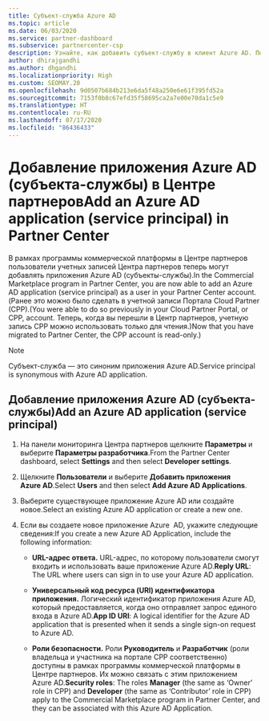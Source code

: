 ```yaml
---
title: Субъект-служба Azure AD
ms.topic: article
ms.date: 06/03/2020
ms.service: partner-dashboard
ms.subservice: partnercenter-csp
description: Узнайте, как добавить субъект-службу в клиент Azure AD. Подразумевается добавление приложения Azure AD (субъекта-службы) в Центре партнеров.
author: dhirajgandhi
ms.author: dhgandhi
ms.localizationpriority: High
ms.custom: SEOMAY.20
ms.openlocfilehash: 9d0507b684b213e6da5f48a250e6e61f395fd52a
ms.sourcegitcommit: 7153f0b8c67efd35f58695ca2a7e00e70da1c5e9
ms.translationtype: HT
ms.contentlocale: ru-RU
ms.lasthandoff: 07/17/2020
ms.locfileid: "86436433"
---
```

# <a name="add-an-azure-ad-application-service-principal-in-partner-center"></a><span data-ttu-id="f09e4-104">Добавление приложения Azure AD (субъекта-службы) в Центре партнеров</span><span class="sxs-lookup"><span data-stu-id="f09e4-104">Add an Azure AD application (service principal) in Partner Center</span></span>

<span data-ttu-id="f09e4-105">В рамках программы коммерческой платформы в Центре партнеров пользователи учетных записей Центра партнеров теперь могут добавлять приложения Azure AD (субъекты-службы).</span><span class="sxs-lookup"><span data-stu-id="f09e4-105">In the Commercial Marketplace program in Partner Center, you are now able to add an Azure AD application (service principal) as a user in your Partner Center account.</span></span> <span data-ttu-id="f09e4-106">(Ранее это можно было сделать в учетной записи Портала Cloud Partner (CPP).</span><span class="sxs-lookup"><span data-stu-id="f09e4-106">(You were able to do so previously in your Cloud Partner Portal, or CPP, account.</span></span> <span data-ttu-id="f09e4-107">Теперь, когда вы перешли в Центр партнеров, учетную запись CPP можно использовать только для чтения.)</span><span class="sxs-lookup"><span data-stu-id="f09e4-107">Now that you have migrated to Partner Center, the CPP account is read-only.)</span></span>
 
>[!Note] 
><span data-ttu-id="f09e4-108">Субъект-служба — это синоним приложения Azure AD.</span><span class="sxs-lookup"><span data-stu-id="f09e4-108">Service principal is synonymous with Azure AD application.</span></span>

## <a name="add-an-azure-ad-application-service-principal"></a><span data-ttu-id="f09e4-109">Добавление приложения Azure AD (субъекта-службы)</span><span class="sxs-lookup"><span data-stu-id="f09e4-109">Add an Azure AD application (service principal)</span></span>

1. <span data-ttu-id="f09e4-110">На панели мониторинга Центра партнеров щелкните **Параметры** и выберите **Параметры разработчика**.</span><span class="sxs-lookup"><span data-stu-id="f09e4-110">From the Partner Center dashboard, select **Settings** and then select **Developer settings**.</span></span>

2. <span data-ttu-id="f09e4-111">Щелкните **Пользователи** и выберите **Добавить приложения Azure AD**.</span><span class="sxs-lookup"><span data-stu-id="f09e4-111">Select **Users** and then select **Add Azure AD Applications**.</span></span>

3. <span data-ttu-id="f09e4-112">Выберите существующее приложение Azure AD или создайте новое.</span><span class="sxs-lookup"><span data-stu-id="f09e4-112">Select an existing Azure AD application or create a new one.</span></span>

4. <span data-ttu-id="f09e4-113">Если вы создаете новое приложение Azure  AD, укажите следующие сведения:</span><span class="sxs-lookup"><span data-stu-id="f09e4-113">If you create a new Azure AD Application, include the following information:</span></span>  

   - <span data-ttu-id="f09e4-114">**URL-адрес ответа.** URL-адрес, по которому пользователи смогут входить и использовать ваше приложение Azure AD.</span><span class="sxs-lookup"><span data-stu-id="f09e4-114">**Reply URL**: The URL where users can sign in to use your Azure AD application.</span></span>

   - <span data-ttu-id="f09e4-115">**Универсальный код ресурса (URI) идентификатора приложения.** Логический идентификатор приложения Azure AD, который предоставляется, когда оно отправляет запрос единого входа в Azure AD.</span><span class="sxs-lookup"><span data-stu-id="f09e4-115">**App ID URI**: A logical identifier for the Azure AD application that is presented when it sends a single sign-on request to Azure AD.</span></span>

   - <span data-ttu-id="f09e4-116">**Роли безопасности.** Роли **Руководитель** и **Разработчик** (роли владельца и участника на портале CPP соответственно) доступны в рамках программы коммерческой платформы в Центре партнеров. Их можно связать с этим приложением Azure AD.</span><span class="sxs-lookup"><span data-stu-id="f09e4-116">**Security roles**: The roles **Manager** (the same as  ‘Owner’ role in CPP) and **Developer** (the same as ‘Contributor’ role in CPP) apply to the Commercial Marketplace program in Partner Center, and they can be associated with this Azure AD Application.</span></span>  

